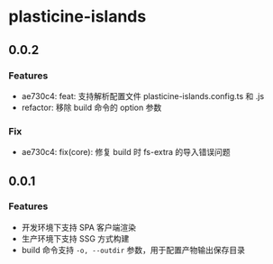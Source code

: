 # plasticine-islands

## 0.0.2

### Features

- ae730c4: feat: 支持解析配置文件 plasticine-islands.config.ts 和 .js
- refactor: 移除 build 命令的 option 参数

### Fix

- ae730c4: fix(core): 修复 build 时 fs-extra 的导入错误问题

## 0.0.1

### Features

- 开发环境下支持 SPA 客户端渲染
- 生产环境下支持 SSG 方式构建
- build 命令支持 `-o, --outdir` 参数，用于配置产物输出保存目录
